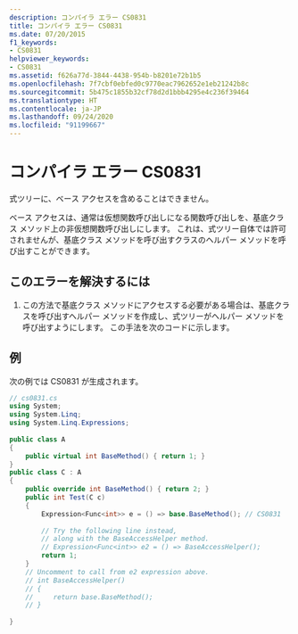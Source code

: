 ```yaml
---
description: コンパイラ エラー CS0831
title: コンパイラ エラー CS0831
ms.date: 07/20/2015
f1_keywords:
- CS0831
helpviewer_keywords:
- CS0831
ms.assetid: f626a77d-3844-4438-954b-b8201e72b1b5
ms.openlocfilehash: 7f7cbf0ebfed0c9770eac7962652e1eb21242b8c
ms.sourcegitcommit: 5b475c1855b32cf78d2d1bbb4295e4c236f39464
ms.translationtype: HT
ms.contentlocale: ja-JP
ms.lasthandoff: 09/24/2020
ms.locfileid: "91199667"
---
```

# <a name="compiler-error-cs0831"></a>コンパイラ エラー CS0831

式ツリーに、ベース アクセスを含めることはできません。  
  
 ベース アクセスは、通常は仮想関数呼び出しになる関数呼び出しを、基底クラス メソッド上の非仮想関数呼び出しにします。 これは、式ツリー自体では許可されませんが、基底クラス メソッドを呼び出すクラスのヘルパー メソッドを呼び出すことができます。  
  
## <a name="to-correct-this-error"></a>このエラーを解決するには  
  
1. この方法で基底クラス メソッドにアクセスする必要がある場合は、基底クラスを呼び出すヘルパー メソッドを作成し、式ツリーがヘルパー メソッドを呼び出すようにします。 この手法を次のコードに示します。  
  
## <a name="example"></a>例  

 次の例では CS0831 が生成されます。  
  
```csharp  
// cs0831.cs  
using System;  
using System.Linq;  
using System.Linq.Expressions;  
  
public class A  
{  
    public virtual int BaseMethod() { return 1; }  
}  
public class C : A  
{  
    public override int BaseMethod() { return 2; }  
    public int Test(C c)  
    {  
        Expression<Func<int>> e = () => base.BaseMethod(); // CS0831  
  
        // Try the following line instead,
        // along with the BaseAccessHelper method.  
        // Expression<Func<int>> e2 = () => BaseAccessHelper();  
        return 1;  
    }
    // Uncomment to call from e2 expression above.  
    // int BaseAccessHelper()  
    // {  
    //     return base.BaseMethod();  
    // }  
  
}
```
